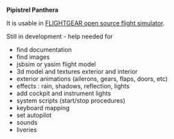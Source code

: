 **Pipistrel Panthera**

It is usable in [FLIGHTGEAR open source flight simulator](http://www.flightgear.org).

Still in development - help needed for
- find documentation
- find images
- jsbsim or yasim flight model
- 3d model and textures exterior and interior 
- exterior animations (ailerons, gears, flaps, doors, etc)
- effects : rain, shadows, reflection, lights
- add cockpit and instrument lights
- system scripts (start/stop procedures)
- keyboard mapping
- set autopilot
- sounds
- liveries




